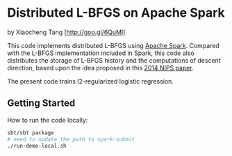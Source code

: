 # Distributed L-BFGS on Apache Spark
by Xiaocheng Tang [http://goo.gl/6QuMl]

This code implements distributed L-BFGS using [Apache Spark](http://spark.apache.org). Compared with the L-BFGS implementation included in Spark, this code also distributes the storage of L-BFGS history and the computations of descent direction, based upon the idea proposed in this [2014 NIPS paper](http://papers.nips.cc/paper/5333-large-scale-l-bfgs-using-mapreduce.pdf).

The present code trains l2-regularized logistic regression.

## Getting Started
How to run the code locally:

```bash
sbt/sbt package
# need to update the path to spark-submit
./run-demo-local.sh
```



